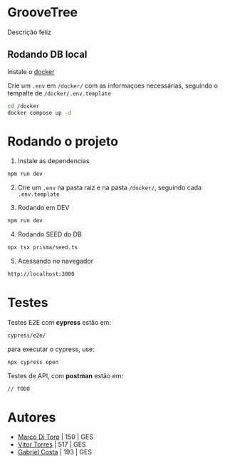 # GrooveTree

Descrição feliz

## Rodando DB local
Instale o [docker](https://www.docker.com/)

Crie um ``.env`` em ``/docker/`` com as informaçoes necessárias, seguindo o tempalte de ```/docker/.env.template``` 

```bash
cd /docker
docker compose up -d
```

# Rodando o projeto

1. Instale as dependencias
```bash
npm run dev
```

2. Crie um ``.env`` na pasta raiz e na pasta ``/docker/``, seguindo cada ``.env.template``

3. Rodando em DEV

```bash
npm run dev
```

4. Rodando SEED do DB

```bash
npx tsx prisma/seed.ts
```

5. Acessando no navegador

```bash
http://localhost:3000
```

# Testes
Testes E2E com **cypress** estão em:
```bash
cypress/e2e/
```
para executar o cypress, use:
```bash
npx cypress open
```

Testes de API, com **postman** estão em:
```bash
// TODO
```

# Autores
- [Marco Di Toro](https://github.com/Frombull) | 150 | GES
- [Vitor Torres](https://github.com/Torress01)  | 517 | GES
- [Gabriel Costa](https://github.com/JoaoGabrielCostaa) | 193 | GES
